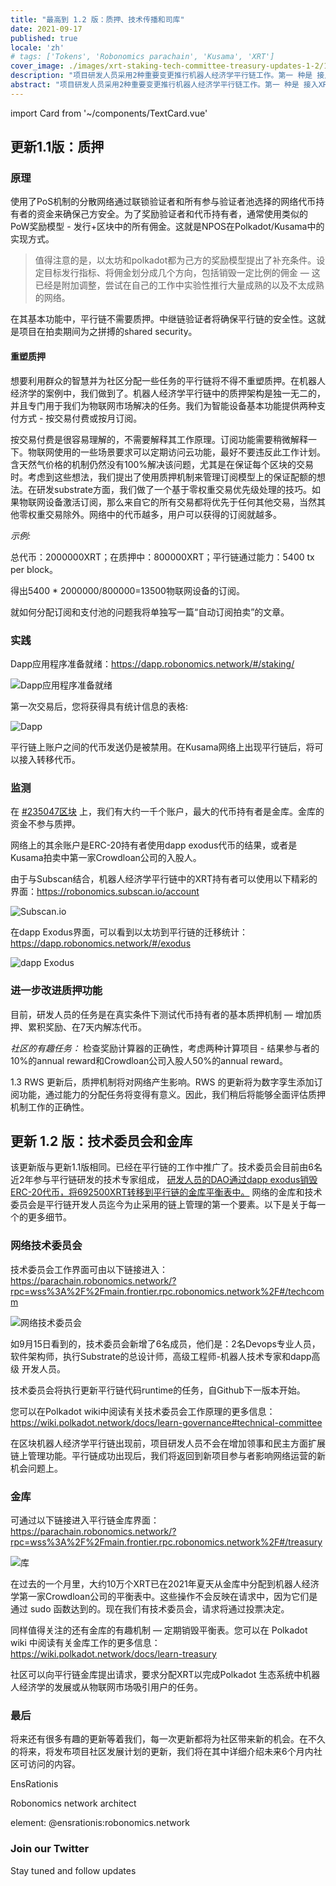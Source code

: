 ```yaml
---
title: "最高到 1.2 版：质押、技术传播和司库"
date: 2021-09-17
published: true
locale: 'zh'
# tags: ['Tokens', 'Robonomics parachain', 'Kusama', 'XRT']
cover_image: ./images/xrt-staking-tech-committee-treasury-updates-1-2/113_Up_to_version_1_2_stakingtech_comm_treasury.jpg
description: "项目研发人员采用2种重要变更推行机器人经济学平行链工作。第一 种是 接入XRT质押泛函数，第二 种是启动第一个链上管理机制。"
abstract: "项目研发人员采用2种重要变更推行机器人经济学平行链工作。第一 种是 接入XRT质押泛函数，第二 种是启动第一个链上管理机制。"
---
```

import Card from '~/components/TextCard.vue'

## 更新1.1版：质押

### 原理

使用了PoS机制的分散网络通过联锁验证者和所有参与验证者池选择的网络代币持有者的资金来确保己方安全。为了奖励验证者和代币持有者，通常使用类似的PoW奖励模型 - 发行+区块中的所有佣金。这就是NPOS在Polkadot/Kusama中的实现方式。

> 值得注意的是，以太坊和polkadot都为己方的奖励模型提出了补充条件。设定目标发行指标、将佣金划分成几个方向，包括销毁一定比例的佣金 — 这已经是附加调整，尝试在自己的工作中实验性推行大量成熟的以及不太成熟的网络。

在其基本功能中，平行链不需要质押。中继链验证者将确保平行链的安全性。这就是项目在拍卖期间为之拼搏的shared security。

#### 重塑质押

想要利用群众的智慧并为社区分配一些任务的平行链将不得不重塑质押。在机器人经济学的案例中，我们做到了。机器人经济学平行链中的质押架构是独一无二的，并且专门用于我们为物联网市场解决的任务。我们为智能设备基本功能提供两种支付方式 - 按交易付费或按月订阅。

按交易付费是很容易理解的，不需要解释其工作原理。订阅功能需要稍微解释一下。物联网使用的一些场景要求可以定期访问云功能，最好不要违反此工作计划。含天然气价格的机制仍然没有100%解决该问题，尤其是在保证每个区块的交易时。考虑到这些想法，我们提出了使用质押机制来管理订阅模型上的保证配额的想法。在研发substrate方面，我们做了一个基于零权重交易优先级处理的技巧。如果物联网设备激活订阅，那么来自它的所有交易都将优先于任何其他交易，当然其他零权重交易除外。网络中的代币越多，用户可以获得的订阅就越多。

<Card>

*示例:*

总代币：2000000XRT；在质押中：800000XRT；平行链通过能力：5400 tx per block。

得出5400 * 2000000/800000=13500物联网设备的订阅。

</Card>

就如何分配订阅和支付池的问题我将单独写一篇“自动订阅拍卖”的文章。

### 实践

Dapp应用程序准备就绪：https://dapp.robonomics.network/#/staking/

![Dapp应用程序准备就绪](./images/xrt-staking-tech-committee-treasury-updates-1-2/image2.jpg)

第一次交易后，您将获得具有统计信息的表格:

![Dapp](./images/xrt-staking-tech-committee-treasury-updates-1-2/image4.jpg)

平行链上账户之间的代币发送仍是被禁用。在Kusama网络上出现平行链后，将可以接入转移代币。

### 监测

在 [#235047区块](https://robonomics.subscan.io/block/235047) 上，我们有大约一千个账户，最大的代币持有者是金库。金库的资金不参与质押。

网络上的其余账户是ERC-20持有者使用dapp exodus代币的结果，或者是Kusama拍卖中第一家Crowdloan公司的入股人。

由于与Subscan结合，机器人经济学平行链中的XRT持有者可以使用以下精彩的界面：https://robonomics.subscan.io/account

![Subscan.io](./images/xrt-staking-tech-committee-treasury-updates-1-2/image3.jpg)

在dapp Exodus界面，可以看到以太坊到平行链的迁移统计：https://dapp.robonomics.network/#/exodus

![dapp Exodus](./images/xrt-staking-tech-committee-treasury-updates-1-2/image6.jpg)

### 进一步改进质押功能

目前，研发人员的任务是在真实条件下测试代币持有者的基本质押机制 — 增加质押、累积奖励、在7天内解冻代币。

*社区的有趣任务：* 检查奖励计算器的正确性，考虑两种计算项目 - 结果参与者的10%的annual reward和Crowdloan公司入股人50%的annual reward。

1.3 RWS 更新后，质押机制将对网络产生影响。RWS 的更新将为数字孪生添加订阅功能，通过能力的分配任务将变得有意义。因此，我们稍后将能够全面评估质押机制工作的正确性。

## 更新 1.2 版：技术委员会和金库

该更新版与更新1.1版相同。已经在平行链的工作中推广了。技术委员会目前由6名近2年参与平行链研发的技术专家组成， [研发人员的DAO通过dapp exodus销毁ERC-20代币，将692500XRT转移到平行链的金库平衡表中。](https://etherscan.io/tx/0x6b9a9cbe7d21badf565ebce0fb50b865da8f5f784899db5fb455d1b276d14acf) 网络的金库和技术委员会是平行链开发人员迄今为止采用的链上管理的第一个要素。以下是关于每一个的更多细节。

### 网络技术委员会

技术委员会工作界面可由以下链接进入： https://parachain.robonomics.network/?rpc=wss%3A%2F%2Fmain.frontier.rpc.robonomics.network%2F#/techcomm

![网络技术委员会](./images/xrt-staking-tech-committee-treasury-updates-1-2/image5.jpg)

如9月15日看到的，技术委员会新增了6名成员，他们是：2名Devops专业人员，软件架构师，执行Substrate的总设计师，高级工程师-机器人技术专家和dapp高级 开发人员。

技术委员会将执行更新平行链代码runtime的任务，自Github下一版本开始。

您可以在Polkadot wiki中阅读有关技术委员会工作原理的更多信息： https://wiki.polkadot.network/docs/learn-governance#technical-committee

在区块机器人经济学平行链出现前，项目研发人员不会在增加领事和民主方面扩展链上管理功能。平行链成功出现后，我们将返回到新项目参与者影响网络运营的新机会问题上。

### 金库

可通过以下链接进入平行链金库界面： https://parachain.robonomics.network/?rpc=wss%3A%2F%2Fmain.frontier.rpc.robonomics.network%2F#/treasury

![库](./images/xrt-staking-tech-committee-treasury-updates-1-2/image1.jpg)

在过去的一个月里，大约10万个XRT已在2021年夏天从金库中分配到机器人经济学第一家Crowdloan公司的平衡表中。这些操作不会反映在请求中，因为它们是通过 sudo 函数达到的。现在我们有技术委员会，请求将通过投票决定。

同样值得关注的还有金库的有趣机制 — 定期销毁平衡表。您可以在 Polkadot wiki 中阅读有关金库工作的更多信息： https://wiki.polkadot.network/docs/learn-treasury

社区可以向平行链金库提出请求，要求分配XRT以完成Polkadot 生态系统中机器人经济学的发展或从物联网市场吸引用户的任务。

### 最后

将来还有很多有趣的更新等着我们，每一次更新都将为社区带来新的机会。在不久的将来，将发布项目社区发展计划的更新，我们将在其中详细介绍未来6个月内社区可访问的内容。

<Card :image="'/avatars/Sergei-Lonshakov.jpg'" :back="'transparent'" imageSize="big">

EnsRationis

Robonomics network architect

element: @ensrationis:robonomics.network

</Card>


<Card :icon="'/icons/icon-notification.png'" :link="'https://twitter.com/AIRA_Robonomics'">

### Join our Twitter

Stay tuned and follow updates

</Card>
